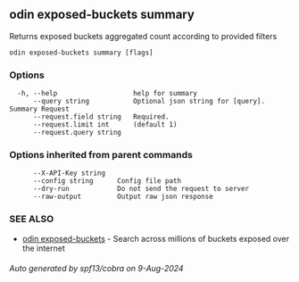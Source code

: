 ## odin exposed-buckets summary

Returns exposed buckets aggregated count according to provided filters

```
odin exposed-buckets summary [flags]
```

### Options

```
  -h, --help                   help for summary
      --query string           Optional json string for [query]. Summary Request
      --request.field string   Required. 
      --request.limit int      (default 1)
      --request.query string   
```

### Options inherited from parent commands

```
      --X-API-Key string   
      --config string      Config file path
      --dry-run            Do not send the request to server
      --raw-output         Output raw json response
```

### SEE ALSO

* [odin exposed-buckets](odin_exposed-buckets.md)	 - Search across millions of buckets exposed over the internet

###### Auto generated by spf13/cobra on 9-Aug-2024
